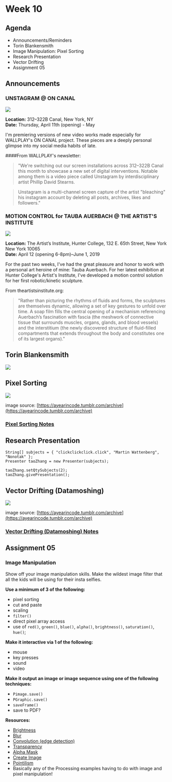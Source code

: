 # Week 10

## Agenda

* Announcements/Reminders
* Torin Blankensmith
* Image Manipulation: Pixel Sorting
* Research Presentation
* Vector Drifting
* Assignment 05

## Announcements

### UNSTAGRAM @ ON CANAL

![](images/unstagram.png)

**Location:** 312–322B Canal, New York, NY<br>
**Date:** Thursday, April 11th (opening) - May

I'm premiering versions of new video works made especially for WALLPLAY's ON CANAL project. These pieces are a deeply personal glimpse into my social media habits of late.

####From WALLPLAY's newsletter:

>"We're switching out our screen installations across 312–322B Canal this month to showcase a new set of digital interventions. Notable among them is a video piece called Unstagram by interdisciplinary artist Phillip David Stearns.

>Unstagram is a multi-channel screen capture of the artist "bleaching" his instagram account by deleting all posts, archives, likes and followers."

### MOTION CONTROL for TAUBA AUERBACH @ THE ARTIST'S INSTITUTE

![](images/membrane.jpg)

**Location:** The Artist’s Institute, Hunter College, 132 E. 65th Street, New York New York 10065<br>
**Date:** April 12 (opening 6-8pm)–June 1, 2019

For the past two weeks, I've had the great pleasure and honor to work with a personal art heroine of mine: Tauba Auerbach. For her latest exhibition at Hunter College's Artist's Institute, I've developed a motion control solution for her first robotic/kinetic sculpture.

From theartistsinstitute.org:

>"Rather than picturing the rhythms of fluids and forms, the sculptures are themselves dynamic, allowing a set of key gestures to unfold over time. A soap film fills the central opening of a mechanism referencing Auerbach’s fascination with fascia (the meshwork of connective tissue that surrounds muscles, organs, glands, and blood vessels) and the interstitium (the newly discovered structure of fluid-filled compartments that extends throughout the body and constitutes one of its largest organs)."

## Torin Blankensmith

![](images/torin.png)


## Pixel Sorting

![](https://66.media.tumblr.com/36b400a7bfdaa540dd798f9907e86589/tumblr_noknj4sGul1teec4eo1_500.gif)

image source: [https://ayearincode.tumblr.com/archive](https://ayearincode.tumblr.com/archive)

### [Pixel Sorting Notes]()

## Research Presentation

```
String[] subjects = { "clickclickclick.click", "Martin Wattenberg", "Nonotak" };
Presenter taoZhang = new Presenter(subjects);

taoZhang.setQtySubjects(2);
taoZhang.givePresentation();
```

## Vector Drifting (Datamoshing)

![](https://66.media.tumblr.com/41a33e941328691c8ab69c348e135a2d/tumblr_niqyvkI7951teec4eo1_500.gif)

image source: [https://ayearincode.tumblr.com/archive](https://ayearincode.tumblr.com/archive)

### [Vector Drifting (Datamoshing) Notes]()

## Assignment 05

### Image Manipulation

Show off your image manipulation skills. Make the wildest image filter that all the kids will be using for their insta selfies.

**Use a minimum of 3 of the following:**

* pixel sorting
* cut and paste
* scaling
* `filter()`
* direct pixel array access
* use of `red()`, `green()`, `blue()`, `alpha()`, `brightness()`, `saturation()`, `hue()`;

**Make it interactive via 1 of the following:**

* mouse
* key presses
* sound
* video

**Make it output an image or image sequence using one of the following techniques:**

* `Pimage.save()`
* `PGraphic.save()`
* `saveFrame()`
* save to PDF?

**Resources:**

* [Brightness](https://processing.org/examples/brightness.html)
* [Blur](https://processing.org/examples/blur.html)
* [Convolution (edge detection)](https://processing.org/examples/edgedetection.html)
* [Transparency](https://processing.org/examples/transparency.html)
* [Alpha Mask](https://processing.org/examples/alphamask.html)
* [Create Image](https://processing.org/examples/createimage.html)
* [Pointilism](https://processing.org/examples/pointillism.html)
* Basically any of the Processing examples having to do with image and pixel manipulation!